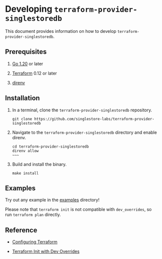 # Developing `terraform-provider-singlestoredb`

This document provides information on how to develop `terraform-provider-singlestoredb`.

## Prerequisites

1. [Go 1.20](https://go.dev/doc/install) or later

2. [Terraform](https://developer.hashicorp.com/terraform/tutorials/aws-get-started/install-cli) 0.12 or later

3. [direnv](https://direnv.net/docs/installation)

## Installation

1. In a terminal, clone the `terraform-provider-singlestoredb` repository.

    ```shell
    git clone https://github.com/singlestore-labs/terraform-provider-singlestoredb
    ```

2. Navigate to the `terraform-provider-singlestoredb` directory and enable direnv.

    ```shell
    cd terraform-provider-singlestoredb
    direnv allow
    ~~~
    ```

3. Build and install the binary.
    ```shell
    make install
    ```

## Examples

Try out any example in the [examples](examples) directory!

Please note that `terraform init` is not compatible with `dev_overrides`, so run `terraform plan` directly.

## Reference

- [Configuring Terraform](https://developer.hashicorp.com/terraform/tutorials/providers-plugin-framework/providers-plugin-framework-provider#locally-install-provider-and-verify-with-terraform)

- [Terraform Init with Dev Overrides](https://developer.hashicorp.com/terraform/tutorials/providers-plugin-framework/providers-plugin-framework-provider#prepare-terraform-for-local-provider-install)